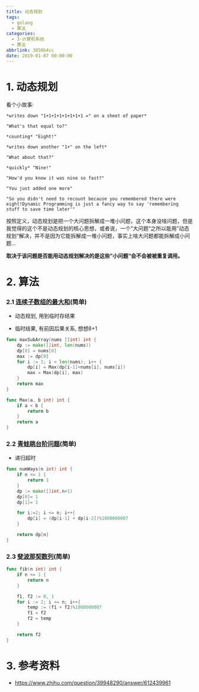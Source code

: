 ```yaml
---
title: 动态规划
tags:
  - golang
  - 算法
categories:
  - 3-计算机系统
  - 算法
abbrlink: 3850b4cc
date: 2019-01-07 00:00:00
---
```




# 1. 动态规划

看个小故事:

```
*writes down "1+1+1+1+1+1+1+1 =" on a sheet of paper*

"What's that equal to?"

*counting* "Eight!"

*writes down another "1+" on the left*

"What about that?"

*quickly* "Nine!"

"How'd you know it was nine so fast?"

"You just added one more"

"So you didn't need to recount because you remembered there were eight!Dynamic Programming is just a fancy way to say 'remembering stuff to save time later'"
```

<!-- more -->

按照定义，动态规划是把一个大问题拆解成一堆小问题，这个本身没啥问题，但是我觉得的这个不是动态规划的核心思想，或者说，一个”大问题“之所以能用”动态规划“解决，并不是因为它能拆解成一堆小问题，事实上啥大问题都能拆解成小问题...

**取决于该问题是否能用动态规划解决的是这些”小问题“会不会被被重复调用。**



# 2. 算法

### 2.1 [连续子数组的最大和](https://leetcode-cn.com/problems/lian-xu-zi-shu-zu-de-zui-da-he-lcof/)(简单)

+ 动态规划, 用到临时存结果

+ 临时结果, 有前因后果关系, 想想8+1

```go
func maxSubArray(nums []int) int {
    dp := make([]int, len(nums))
    dp[0] = nums[0]
    max := dp[0]
    for i := 1; i < len(nums); i++ {
        dp[i] = Max(dp[i-1]+nums[i], nums[i])
        max = Max(dp[i], max)
    }
    return max
}

func Max(a, b int) int {
    if a < b {
        return b
    }
    return a
}
```

### 2.2 [青蛙跳台阶问题](https://leetcode-cn.com/problems/qing-wa-tiao-tai-jie-wen-ti-lcof/)(简单)

+ 递归超时

```go
func numWays(n int) int {
    if n <= 1 {
        return 1
    }
    dp := make([]int,n+1)
    dp[0]= 1
    dp[1]= 1

    for i:=2; i <= n; i++{
        dp[i] = (dp[i-1] + dp[i-2])%1000000007
    }

    return dp[n]
}
```



### 2.3 [斐波那契数列](https://leetcode-cn.com/problems/fei-bo-na-qi-shu-lie-lcof/)(简单)

```go
func fib(n int) int {
    if n <= 1 {
        return n
    }

    f1, f2 := 0, 1
    for i := 2; i <= n; i++{
        temp := (f1 + f2)%1000000007
        f1 = f2
        f2 = temp
    }

    return f2
}
```





# 3. 参考资料

+ https://www.zhihu.com/question/39948290/answer/612439961
